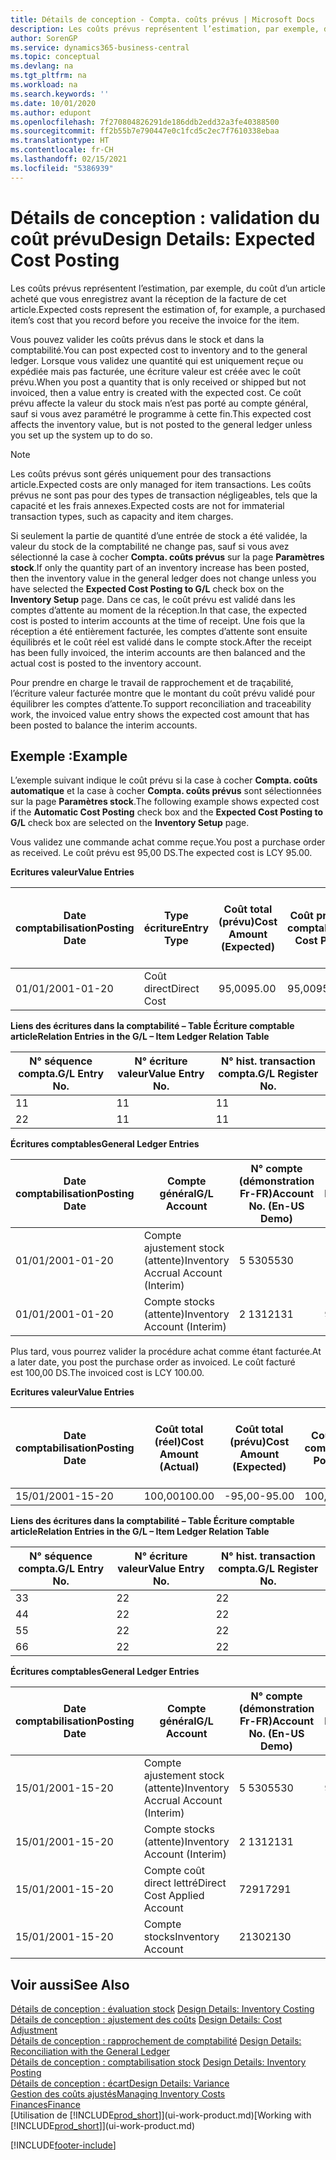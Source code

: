```yaml
---
title: Détails de conception - Compta. coûts prévus | Microsoft Docs
description: Les coûts prévus représentent l’estimation, par exemple, du coût d’un article acheté que vous enregistrez avant la réception de la facture de cet article.
author: SorenGP
ms.service: dynamics365-business-central
ms.topic: conceptual
ms.devlang: na
ms.tgt_pltfrm: na
ms.workload: na
ms.search.keywords: ''
ms.date: 10/01/2020
ms.author: edupont
ms.openlocfilehash: 7f270804826291de186ddb2edd32a3fe40388500
ms.sourcegitcommit: ff2b55b7e790447e0c1fcd5c2ec7f7610338ebaa
ms.translationtype: HT
ms.contentlocale: fr-CH
ms.lasthandoff: 02/15/2021
ms.locfileid: "5386939"
---
```

# <a name="design-details-expected-cost-posting"></a><span data-ttu-id="4a997-103">Détails de conception : validation du coût prévu</span><span class="sxs-lookup"><span data-stu-id="4a997-103">Design Details: Expected Cost Posting</span></span>
<span data-ttu-id="4a997-104">Les coûts prévus représentent l’estimation, par exemple, du coût d’un article acheté que vous enregistrez avant la réception de la facture de cet article.</span><span class="sxs-lookup"><span data-stu-id="4a997-104">Expected costs represent the estimation of, for example, a purchased item’s cost that you record before you receive the invoice for the item.</span></span>  

 <span data-ttu-id="4a997-105">Vous pouvez valider les coûts prévus dans le stock et dans la comptabilité.</span><span class="sxs-lookup"><span data-stu-id="4a997-105">You can post expected cost to inventory and to the general ledger.</span></span> <span data-ttu-id="4a997-106">Lorsque vous validez une quantité qui est uniquement reçue ou expédiée mais pas facturée, une écriture valeur est créée avec le coût prévu.</span><span class="sxs-lookup"><span data-stu-id="4a997-106">When you post a quantity that is only received or shipped but not invoiced, then a value entry is created with the expected cost.</span></span> <span data-ttu-id="4a997-107">Ce coût prévu affecte la valeur du stock mais n’est pas porté au compte général, sauf si vous avez paramétré le programme à cette fin.</span><span class="sxs-lookup"><span data-stu-id="4a997-107">This expected cost affects the inventory value, but is not posted to the general ledger unless you set up the system up to do so.</span></span>  

> [!NOTE]  
>  <span data-ttu-id="4a997-108">Les coûts prévus sont gérés uniquement pour des transactions article.</span><span class="sxs-lookup"><span data-stu-id="4a997-108">Expected costs are only managed for item transactions.</span></span> <span data-ttu-id="4a997-109">Les coûts prévus ne sont pas pour des types de transaction négligeables, tels que la capacité et les frais annexes.</span><span class="sxs-lookup"><span data-stu-id="4a997-109">Expected costs are not for immaterial transaction types, such as capacity and item charges.</span></span>  

 <span data-ttu-id="4a997-110">Si seulement la partie de quantité d’une entrée de stock a été validée, la valeur du stock de la comptabilité ne change pas, sauf si vous avez sélectionné la case à cocher **Compta. coûts prévus** sur la page **Paramètres stock**.</span><span class="sxs-lookup"><span data-stu-id="4a997-110">If only the quantity part of an inventory increase has been posted, then the inventory value in the general ledger does not change unless you have selected the **Expected Cost Posting to G/L** check box on the **Inventory Setup** page.</span></span> <span data-ttu-id="4a997-111">Dans ce cas, le coût prévu est validé dans les comptes d’attente au moment de la réception.</span><span class="sxs-lookup"><span data-stu-id="4a997-111">In that case, the expected cost is posted to interim accounts at the time of receipt.</span></span> <span data-ttu-id="4a997-112">Une fois que la réception a été entièrement facturée, les comptes d’attente sont ensuite équilibrés et le coût réel est validé dans le compte stock.</span><span class="sxs-lookup"><span data-stu-id="4a997-112">After the receipt has been fully invoiced, the interim accounts are then balanced and the actual cost is posted to the inventory account.</span></span>  

 <span data-ttu-id="4a997-113">Pour prendre en charge le travail de rapprochement et de traçabilité, l’écriture valeur facturée montre que le montant du coût prévu validé pour équilibrer les comptes d’attente.</span><span class="sxs-lookup"><span data-stu-id="4a997-113">To support reconciliation and traceability work, the invoiced value entry shows the expected cost amount that has been posted to balance the interim accounts.</span></span>  

## <a name="example"></a><span data-ttu-id="4a997-114">Exemple :</span><span class="sxs-lookup"><span data-stu-id="4a997-114">Example</span></span>  
 <span data-ttu-id="4a997-115">L’exemple suivant indique le coût prévu si la case à cocher **Compta. coûts automatique** et la case à cocher **Compta. coûts prévus** sont sélectionnées sur la page **Paramètres stock**.</span><span class="sxs-lookup"><span data-stu-id="4a997-115">The following example shows expected cost if the **Automatic Cost Posting** check box and the **Expected Cost Posting to G/L** check box are selected on the **Inventory Setup** page.</span></span>  

 <span data-ttu-id="4a997-116">Vous validez une commande achat comme reçue.</span><span class="sxs-lookup"><span data-stu-id="4a997-116">You post a purchase order as received.</span></span> <span data-ttu-id="4a997-117">Le coût prévu est 95,00 DS.</span><span class="sxs-lookup"><span data-stu-id="4a997-117">The expected cost is LCY 95.00.</span></span>  

 <span data-ttu-id="4a997-118">**Ecritures valeur**</span><span class="sxs-lookup"><span data-stu-id="4a997-118">**Value Entries**</span></span>  

|<span data-ttu-id="4a997-119">Date comptabilisation</span><span class="sxs-lookup"><span data-stu-id="4a997-119">Posting Date</span></span>|<span data-ttu-id="4a997-120">Type écriture</span><span class="sxs-lookup"><span data-stu-id="4a997-120">Entry Type</span></span>|<span data-ttu-id="4a997-121">Coût total (prévu)</span><span class="sxs-lookup"><span data-stu-id="4a997-121">Cost Amount (Expected)</span></span>|<span data-ttu-id="4a997-122">Coût prévu validé en comptabilité</span><span class="sxs-lookup"><span data-stu-id="4a997-122">Expected Cost Posted to G/L</span></span>|<span data-ttu-id="4a997-123">Coût prévu</span><span class="sxs-lookup"><span data-stu-id="4a997-123">Expected Cost</span></span>|<span data-ttu-id="4a997-124">N° écriture comptable article</span><span class="sxs-lookup"><span data-stu-id="4a997-124">Item Ledger Entry No.</span></span>|<span data-ttu-id="4a997-125">Numéro de la séquence</span><span class="sxs-lookup"><span data-stu-id="4a997-125">Entry No.</span></span>|  
|------------------|----------------|------------------------------|----------------------------------|-------------------|---------------------------|---------------|  
|<span data-ttu-id="4a997-126">01/01/20</span><span class="sxs-lookup"><span data-stu-id="4a997-126">01-01-20</span></span>|<span data-ttu-id="4a997-127">Coût direct</span><span class="sxs-lookup"><span data-stu-id="4a997-127">Direct Cost</span></span>|<span data-ttu-id="4a997-128">95,00</span><span class="sxs-lookup"><span data-stu-id="4a997-128">95.00</span></span>|<span data-ttu-id="4a997-129">95,00</span><span class="sxs-lookup"><span data-stu-id="4a997-129">95.00</span></span>|<span data-ttu-id="4a997-130">Oui</span><span class="sxs-lookup"><span data-stu-id="4a997-130">Yes</span></span>|<span data-ttu-id="4a997-131">1</span><span class="sxs-lookup"><span data-stu-id="4a997-131">1</span></span>|<span data-ttu-id="4a997-132">1</span><span class="sxs-lookup"><span data-stu-id="4a997-132">1</span></span>|  

 <span data-ttu-id="4a997-133">**Liens des écritures dans la comptabilité – Table Écriture comptable article**</span><span class="sxs-lookup"><span data-stu-id="4a997-133">**Relation Entries in the G/L – Item Ledger Relation Table**</span></span>  

|<span data-ttu-id="4a997-134">N° séquence compta.</span><span class="sxs-lookup"><span data-stu-id="4a997-134">G/L Entry No.</span></span>|<span data-ttu-id="4a997-135">N° écriture valeur</span><span class="sxs-lookup"><span data-stu-id="4a997-135">Value Entry No.</span></span>|<span data-ttu-id="4a997-136">N° hist. transaction compta.</span><span class="sxs-lookup"><span data-stu-id="4a997-136">G/L Register No.</span></span>|  
|--------------------|---------------------|-----------------------|  
|<span data-ttu-id="4a997-137">1</span><span class="sxs-lookup"><span data-stu-id="4a997-137">1</span></span>|<span data-ttu-id="4a997-138">1</span><span class="sxs-lookup"><span data-stu-id="4a997-138">1</span></span>|<span data-ttu-id="4a997-139">1</span><span class="sxs-lookup"><span data-stu-id="4a997-139">1</span></span>|  
|<span data-ttu-id="4a997-140">2</span><span class="sxs-lookup"><span data-stu-id="4a997-140">2</span></span>|<span data-ttu-id="4a997-141">1</span><span class="sxs-lookup"><span data-stu-id="4a997-141">1</span></span>|<span data-ttu-id="4a997-142">1</span><span class="sxs-lookup"><span data-stu-id="4a997-142">1</span></span>|  

 <span data-ttu-id="4a997-143">**Écritures comptables**</span><span class="sxs-lookup"><span data-stu-id="4a997-143">**General Ledger Entries**</span></span>  

|<span data-ttu-id="4a997-144">Date comptabilisation</span><span class="sxs-lookup"><span data-stu-id="4a997-144">Posting Date</span></span>|<span data-ttu-id="4a997-145">Compte général</span><span class="sxs-lookup"><span data-stu-id="4a997-145">G/L Account</span></span>|<span data-ttu-id="4a997-146">N° compte (démonstration Fr-FR)</span><span class="sxs-lookup"><span data-stu-id="4a997-146">Account No. (En-US Demo)</span></span>|<span data-ttu-id="4a997-147">Montant</span><span class="sxs-lookup"><span data-stu-id="4a997-147">Amount</span></span>|<span data-ttu-id="4a997-148">Numéro de la séquence</span><span class="sxs-lookup"><span data-stu-id="4a997-148">Entry No.</span></span>|  
|------------------|------------------|---------------------------------|------------|---------------|  
|<span data-ttu-id="4a997-149">01/01/20</span><span class="sxs-lookup"><span data-stu-id="4a997-149">01-01-20</span></span>|<span data-ttu-id="4a997-150">Compte ajustement stock (attente)</span><span class="sxs-lookup"><span data-stu-id="4a997-150">Inventory Accrual Account (Interim)</span></span>|<span data-ttu-id="4a997-151">5 530</span><span class="sxs-lookup"><span data-stu-id="4a997-151">5530</span></span>|<span data-ttu-id="4a997-152">-95,00</span><span class="sxs-lookup"><span data-stu-id="4a997-152">-95.00</span></span>|<span data-ttu-id="4a997-153">2</span><span class="sxs-lookup"><span data-stu-id="4a997-153">2</span></span>|  
|<span data-ttu-id="4a997-154">01/01/20</span><span class="sxs-lookup"><span data-stu-id="4a997-154">01-01-20</span></span>|<span data-ttu-id="4a997-155">Compte stocks (attente)</span><span class="sxs-lookup"><span data-stu-id="4a997-155">Inventory Account (Interim)</span></span>|<span data-ttu-id="4a997-156">2 131</span><span class="sxs-lookup"><span data-stu-id="4a997-156">2131</span></span>|<span data-ttu-id="4a997-157">95,00</span><span class="sxs-lookup"><span data-stu-id="4a997-157">95.00</span></span>|<span data-ttu-id="4a997-158">1</span><span class="sxs-lookup"><span data-stu-id="4a997-158">1</span></span>|  

 <span data-ttu-id="4a997-159">Plus tard, vous pourrez valider la procédure achat comme étant facturée.</span><span class="sxs-lookup"><span data-stu-id="4a997-159">At a later date, you post the purchase order as invoiced.</span></span> <span data-ttu-id="4a997-160">Le coût facturé est 100,00 DS.</span><span class="sxs-lookup"><span data-stu-id="4a997-160">The invoiced cost is LCY 100.00.</span></span>  

 <span data-ttu-id="4a997-161">**Ecritures valeur**</span><span class="sxs-lookup"><span data-stu-id="4a997-161">**Value Entries**</span></span>  

|<span data-ttu-id="4a997-162">Date comptabilisation</span><span class="sxs-lookup"><span data-stu-id="4a997-162">Posting Date</span></span>|<span data-ttu-id="4a997-163">Coût total (réel)</span><span class="sxs-lookup"><span data-stu-id="4a997-163">Cost Amount (Actual)</span></span>|<span data-ttu-id="4a997-164">Coût total (prévu)</span><span class="sxs-lookup"><span data-stu-id="4a997-164">Cost Amount (Expected)</span></span>|<span data-ttu-id="4a997-165">Coût validé en comptabilité</span><span class="sxs-lookup"><span data-stu-id="4a997-165">Cost Posted to G/L</span></span>|<span data-ttu-id="4a997-166">Coût prévu</span><span class="sxs-lookup"><span data-stu-id="4a997-166">Expected Cost</span></span>|<span data-ttu-id="4a997-167">N° écriture comptable article</span><span class="sxs-lookup"><span data-stu-id="4a997-167">Item Ledger Entry No.</span></span>|<span data-ttu-id="4a997-168">Numéro de la séquence</span><span class="sxs-lookup"><span data-stu-id="4a997-168">Entry No.</span></span>|  
|------------------|----------------------------|------------------------------|-------------------------|-------------------|---------------------------|---------------|  
|<span data-ttu-id="4a997-169">15/01/20</span><span class="sxs-lookup"><span data-stu-id="4a997-169">01-15-20</span></span>|<span data-ttu-id="4a997-170">100,00</span><span class="sxs-lookup"><span data-stu-id="4a997-170">100.00</span></span>|<span data-ttu-id="4a997-171">-95,00</span><span class="sxs-lookup"><span data-stu-id="4a997-171">-95.00</span></span>|<span data-ttu-id="4a997-172">100,00</span><span class="sxs-lookup"><span data-stu-id="4a997-172">100.00</span></span>|<span data-ttu-id="4a997-173">Non</span><span class="sxs-lookup"><span data-stu-id="4a997-173">No</span></span>|<span data-ttu-id="4a997-174">1</span><span class="sxs-lookup"><span data-stu-id="4a997-174">1</span></span>|<span data-ttu-id="4a997-175">2</span><span class="sxs-lookup"><span data-stu-id="4a997-175">2</span></span>|  

 <span data-ttu-id="4a997-176">**Liens des écritures dans la comptabilité – Table Écriture comptable article**</span><span class="sxs-lookup"><span data-stu-id="4a997-176">**Relation Entries in the G/L – Item Ledger Relation Table**</span></span>  

|<span data-ttu-id="4a997-177">N° séquence compta.</span><span class="sxs-lookup"><span data-stu-id="4a997-177">G/L Entry No.</span></span>|<span data-ttu-id="4a997-178">N° écriture valeur</span><span class="sxs-lookup"><span data-stu-id="4a997-178">Value Entry No.</span></span>|<span data-ttu-id="4a997-179">N° hist. transaction compta.</span><span class="sxs-lookup"><span data-stu-id="4a997-179">G/L Register No.</span></span>|  
|--------------------|---------------------|-----------------------|  
|<span data-ttu-id="4a997-180">3</span><span class="sxs-lookup"><span data-stu-id="4a997-180">3</span></span>|<span data-ttu-id="4a997-181">2</span><span class="sxs-lookup"><span data-stu-id="4a997-181">2</span></span>|<span data-ttu-id="4a997-182">2</span><span class="sxs-lookup"><span data-stu-id="4a997-182">2</span></span>|  
|<span data-ttu-id="4a997-183">4</span><span class="sxs-lookup"><span data-stu-id="4a997-183">4</span></span>|<span data-ttu-id="4a997-184">2</span><span class="sxs-lookup"><span data-stu-id="4a997-184">2</span></span>|<span data-ttu-id="4a997-185">2</span><span class="sxs-lookup"><span data-stu-id="4a997-185">2</span></span>|  
|<span data-ttu-id="4a997-186">5</span><span class="sxs-lookup"><span data-stu-id="4a997-186">5</span></span>|<span data-ttu-id="4a997-187">2</span><span class="sxs-lookup"><span data-stu-id="4a997-187">2</span></span>|<span data-ttu-id="4a997-188">2</span><span class="sxs-lookup"><span data-stu-id="4a997-188">2</span></span>|  
|<span data-ttu-id="4a997-189">6</span><span class="sxs-lookup"><span data-stu-id="4a997-189">6</span></span>|<span data-ttu-id="4a997-190">2</span><span class="sxs-lookup"><span data-stu-id="4a997-190">2</span></span>|<span data-ttu-id="4a997-191">2</span><span class="sxs-lookup"><span data-stu-id="4a997-191">2</span></span>|  

 <span data-ttu-id="4a997-192">**Écritures comptables**</span><span class="sxs-lookup"><span data-stu-id="4a997-192">**General Ledger Entries**</span></span>  

|<span data-ttu-id="4a997-193">Date comptabilisation</span><span class="sxs-lookup"><span data-stu-id="4a997-193">Posting Date</span></span>|<span data-ttu-id="4a997-194">Compte général</span><span class="sxs-lookup"><span data-stu-id="4a997-194">G/L Account</span></span>|<span data-ttu-id="4a997-195">N° compte (démonstration Fr-FR)</span><span class="sxs-lookup"><span data-stu-id="4a997-195">Account No. (En-US Demo)</span></span>|<span data-ttu-id="4a997-196">Montant</span><span class="sxs-lookup"><span data-stu-id="4a997-196">Amount</span></span>|<span data-ttu-id="4a997-197">Numéro de la séquence</span><span class="sxs-lookup"><span data-stu-id="4a997-197">Entry No.</span></span>|  
|------------------|------------------|---------------------------------|------------|---------------|  
|<span data-ttu-id="4a997-198">15/01/20</span><span class="sxs-lookup"><span data-stu-id="4a997-198">01-15-20</span></span>|<span data-ttu-id="4a997-199">Compte ajustement stock (attente)</span><span class="sxs-lookup"><span data-stu-id="4a997-199">Inventory Accrual Account (Interim)</span></span>|<span data-ttu-id="4a997-200">5 530</span><span class="sxs-lookup"><span data-stu-id="4a997-200">5530</span></span>|<span data-ttu-id="4a997-201">95,00</span><span class="sxs-lookup"><span data-stu-id="4a997-201">95.00</span></span>|<span data-ttu-id="4a997-202">4</span><span class="sxs-lookup"><span data-stu-id="4a997-202">4</span></span>|  
|<span data-ttu-id="4a997-203">15/01/20</span><span class="sxs-lookup"><span data-stu-id="4a997-203">01-15-20</span></span>|<span data-ttu-id="4a997-204">Compte stocks (attente)</span><span class="sxs-lookup"><span data-stu-id="4a997-204">Inventory Account (Interim)</span></span>|<span data-ttu-id="4a997-205">2 131</span><span class="sxs-lookup"><span data-stu-id="4a997-205">2131</span></span>|<span data-ttu-id="4a997-206">-95,00</span><span class="sxs-lookup"><span data-stu-id="4a997-206">-95.00</span></span>|<span data-ttu-id="4a997-207">3</span><span class="sxs-lookup"><span data-stu-id="4a997-207">3</span></span>|  
|<span data-ttu-id="4a997-208">15/01/20</span><span class="sxs-lookup"><span data-stu-id="4a997-208">01-15-20</span></span>|<span data-ttu-id="4a997-209">Compte coût direct lettré</span><span class="sxs-lookup"><span data-stu-id="4a997-209">Direct Cost Applied Account</span></span>|<span data-ttu-id="4a997-210">7291</span><span class="sxs-lookup"><span data-stu-id="4a997-210">7291</span></span>|<span data-ttu-id="4a997-211">-100</span><span class="sxs-lookup"><span data-stu-id="4a997-211">-100</span></span>|<span data-ttu-id="4a997-212">6</span><span class="sxs-lookup"><span data-stu-id="4a997-212">6</span></span>|  
|<span data-ttu-id="4a997-213">15/01/20</span><span class="sxs-lookup"><span data-stu-id="4a997-213">01-15-20</span></span>|<span data-ttu-id="4a997-214">Compte stocks</span><span class="sxs-lookup"><span data-stu-id="4a997-214">Inventory Account</span></span>|<span data-ttu-id="4a997-215">2130</span><span class="sxs-lookup"><span data-stu-id="4a997-215">2130</span></span>|<span data-ttu-id="4a997-216">100</span><span class="sxs-lookup"><span data-stu-id="4a997-216">100</span></span>|<span data-ttu-id="4a997-217">5</span><span class="sxs-lookup"><span data-stu-id="4a997-217">5</span></span>|  

## <a name="see-also"></a><span data-ttu-id="4a997-218">Voir aussi</span><span class="sxs-lookup"><span data-stu-id="4a997-218">See Also</span></span>
 <span data-ttu-id="4a997-219">[Détails de conception : évaluation stock](design-details-inventory-costing.md) </span><span class="sxs-lookup"><span data-stu-id="4a997-219">[Design Details: Inventory Costing](design-details-inventory-costing.md) </span></span>  
 <span data-ttu-id="4a997-220">[Détails de conception : ajustement des coûts](design-details-cost-adjustment.md) </span><span class="sxs-lookup"><span data-stu-id="4a997-220">[Design Details: Cost Adjustment](design-details-cost-adjustment.md) </span></span>  
 <span data-ttu-id="4a997-221">[Détails de conception : rapprochement de comptabilité](design-details-reconciliation-with-the-general-ledger.md) </span><span class="sxs-lookup"><span data-stu-id="4a997-221">[Design Details: Reconciliation with the General Ledger](design-details-reconciliation-with-the-general-ledger.md) </span></span>  
 <span data-ttu-id="4a997-222">[Détails de conception : comptabilisation stock](design-details-inventory-posting.md) </span><span class="sxs-lookup"><span data-stu-id="4a997-222">[Design Details: Inventory Posting](design-details-inventory-posting.md) </span></span>  
 [<span data-ttu-id="4a997-223">Détails de conception : écart</span><span class="sxs-lookup"><span data-stu-id="4a997-223">Design Details: Variance</span></span>](design-details-variance.md)  
 [<span data-ttu-id="4a997-224">Gestion des coûts ajustés</span><span class="sxs-lookup"><span data-stu-id="4a997-224">Managing Inventory Costs</span></span>](finance-manage-inventory-costs.md)  
 [<span data-ttu-id="4a997-225">Finances</span><span class="sxs-lookup"><span data-stu-id="4a997-225">Finance</span></span>](finance.md)  
 <span data-ttu-id="4a997-226">[Utilisation de [!INCLUDE[prod_short](includes/prod_short.md)]](ui-work-product.md)</span><span class="sxs-lookup"><span data-stu-id="4a997-226">[Working with [!INCLUDE[prod_short](includes/prod_short.md)]](ui-work-product.md)</span></span>


[!INCLUDE[footer-include](includes/footer-banner.md)]